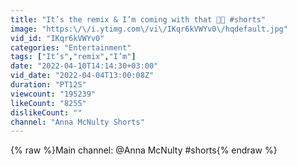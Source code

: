```yaml
---
title: "It’s the remix & I’m coming with that 🥊💙 #shorts"
image: "https:\/\/i.ytimg.com\/vi\/IKqr6kVWYv0\/hqdefault.jpg"
vid_id: "IKqr6kVWYv0"
categories: "Entertainment"
tags: ["It’s","remix","I’m"]
date: "2022-04-10T14:14:30+03:00"
vid_date: "2022-04-04T13:00:08Z"
duration: "PT12S"
viewcount: "195239"
likeCount: "8255"
dislikeCount: ""
channel: "Anna McNulty Shorts"
---
```

{% raw %}Main channel: @Anna McNulty #shorts{% endraw %}
